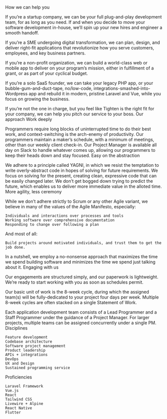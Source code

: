 
How we can help you

If you’re a startup company, we can be your full plug-and-play development team, for as long as you need. If and when you decide to move your software development in-house, we’ll spin up your new hires and engineer a smooth handoff.

If you’re a SME undergoing digital transformation, we can plan, design, and deliver right-fit applications that revolutionize how you serve customers, employees, and key business partners.

If you’re a non-profit organization, we can build a world-class web or mobile app to deliver on your program’s mission, either in fulfillment of a grant, or as part of your cyclical budget.

If you’re a solo SaaS founder, we can take your legacy PHP app, or your bubble-gum-and-duct-tape, no/low-code, integrations-smashed-into-Wordpress app and rebuild it in modern, pristine Laravel and Vue, while you focus on growing the business.

If you’re not the one in charge, but you feel like Tighten is the right fit for your company, we can help you pitch our service to your boss.
Our approach
Work deeply

Programmers require long blocks of uninterrupted time to do their best work, and context-switching is the arch-enemy of productivity. Our programmers maintain a maker’s schedule, with a minimum of meetings, other than our weekly client check-in. Our Project Manager is available all day on Slack to handle whatever comes up, allowing our programmers to keep their heads down and stay focused.
Easy on the abstraction

We adhere to a principle called YAGNI, in which we resist the temptation to write overly-abstract code in hopes of solving for future requirements. We focus on solving for the present, creating clean, expressive code that can be easily changed later. We don’t get bogged down trying to predict the future, which enables us to deliver more immediate value in the alloted time.
More agility, less ceremony

While we don’t adhere strictly to Scrum or any other Agile variant, we believe in many of the values of the Agile Manifesto, especially:

    Individuals and interactions over processes and tools
    Working software over comprehensive documentation
    Responding to change over following a plan

And most of all:

    Build projects around motivated individuals, and trust them to get the job done.

In a nutshell, we employ a no-nonsense approach that maximizes the time we spend building software and minimizes the time we spend just talking about it.
Engaging with us

Our engagements are structured simply, and our paperwork is lightweight. We’re ready to start working with you as soon as schedules permit.

Our basic unit of work is the 8-week cycle, during which the assigned team(s) will be fully-dedicated to your project four days per week. Multiple 8-week cycles are often stacked on a single Statement of Work.

Each application development team consists of a Lead Programmer and a Staff Programmer under the guidance of a Project Manager. For larger projects, multiple teams can be assigned concurrently under a single PM.
Disciplines

    Feature development
    Codebase architecture
    Software project management
    Product leadership
    APIs + integrations
    DevOps
    UX and Design
    Sustained programming service

Proficiencies

    Laravel Framework
    Vue.js
    React
    Tailwind CSS
    Livewire + Alpine
    React Native
    Flutter

